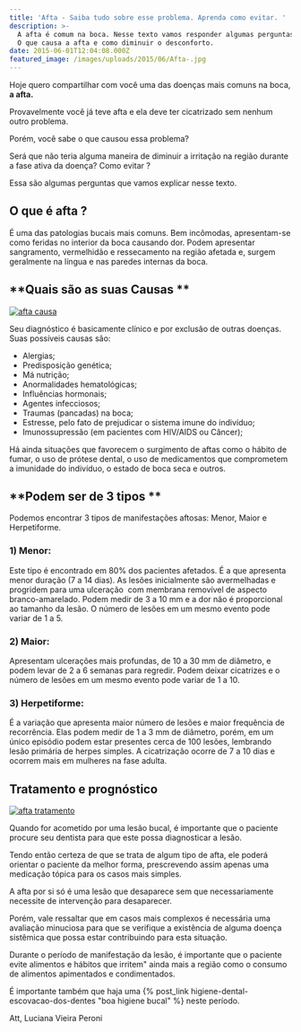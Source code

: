 ```yaml
---
title: 'Afta - Saiba tudo sobre esse problema. Aprenda como evitar. '
description: >-
  A afta é comum na boca. Nesse texto vamos responder algumas perguntas comuns.
  O que causa a afta e como diminuir o desconforto.
date: 2015-06-01T12:04:08.000Z
featured_image: /images/uploads/2015/06/Afta-.jpg
---
```

Hoje quero compartilhar com você uma das doenças mais comuns na boca, **a afta.**

Provavelmente você já teve afta e ela deve ter cicatrizado sem nenhum outro problema. 

Porém, você sabe o que causou essa problema? 

Será que não teria alguma maneira de diminuir a irritação na região durante a fase ativa da doença? Como evitar ? 

Essa são algumas perguntas que vamos explicar nesse texto.

## **O que é afta ?**

É uma das patologias bucais mais comuns. Bem incômodas, apresentam-se como feridas no interior da boca causando dor. Podem apresentar sangramento, vermelhidão e ressecamento na região afetada e, surgem geralmente na língua e nas paredes internas da boca.

## **Quais são as suas Causas **

[![afta causa](/images/uploads/2015/06/afta-causa.png)](/images/uploads/2015/06/afta-causa.png)

Seu diagnóstico é basicamente clínico e por exclusão de outras doenças. Suas possíveis causas são:

* Alergias;
* Predisposição genética;
* Má nutrição;
* Anormalidades hematológicas;
* Influências hormonais;
* Agentes infecciosos;
* Traumas (pancadas) na boca;
* Estresse, pelo fato de prejudicar o sistema imune do indivíduo;
* Imunossupressão (em pacientes com HIV/AIDS ou Câncer);

Há ainda situações que favorecem o surgimento de aftas como o hábito de fumar, o uso de prótese dental, o uso de medicamentos que comprometem a imunidade do indivíduo, o estado de boca seca e outros.

## **Podem ser de 3 tipos **

Podemos encontrar 3 tipos de manifestações aftosas: Menor, Maior e Herpetiforme.

### 1) Menor:

Este tipo é encontrado em 80% dos pacientes afetados. É a que apresenta menor duração (7 a 14 dias). As lesões inicialmente são avermelhadas e progridem para uma ulceração  com membrana removível de aspecto branco-amarelado. Podem medir de 3 a 10 mm e a dor não é proporcional ao tamanho da lesão. O número de lesões em um mesmo evento pode variar de 1 a 5.

### 2) Maior:

Apresentam ulcerações mais profundas, de 10 a 30 mm de diâmetro, e podem levar de 2 a 6 semanas para regredir. Podem deixar cicatrizes e o número de lesões em um mesmo evento pode variar de 1 a 10.

### 3) Herpetiforme:

É a variação que apresenta maior número de lesões e maior frequência de recorrência. Elas podem medir de 1 a 3 mm de diâmetro, porém, em um único episódio podem estar presentes cerca de 100 lesões, lembrando lesão primária de herpes simples. A cicatrização ocorre de 7 a 10 dias e ocorrem mais em mulheres na fase adulta.

## **Tratamento e prognóstico**

[![afta tratamento](/images/uploads/2015/06/afta-tratamento.jpg)](/images/uploads/2015/06/afta-tratamento.jpg) 

Quando for acometido por uma lesão bucal, é importante que o paciente procure seu dentista para que este possa diagnosticar a lesão. 

Tendo então certeza de que se trata de algum tipo de afta, ele poderá orientar o paciente da melhor forma, prescrevendo assim apenas uma medicação tópica para os casos mais simples. 

A afta por si só é uma lesão que desaparece sem que necessariamente necessite de intervenção para desaparecer. 

Porém, vale ressaltar que em casos mais complexos é necessária uma avaliação minuciosa para que se verifique a existência de alguma doença sistêmica que possa estar contribuindo para esta situação. 

Durante o período de manifestação da lesão, é importante que o paciente evite alimentos e hábitos que irritem" ainda mais a região como o consumo de alimentos apimentados e condimentados. 

É importante também que haja uma {% post_link higiene-dental-escovacao-dos-dentes "boa higiene bucal" %} neste período.

Att,
Luciana Vieira Peroni
